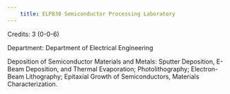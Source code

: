 ```yaml
---
    title: ELP830 Semiconductor Processing Laboratory
---
```

Credits: 3 (0-0-6)

Department: Department of Electrical Engineering

Deposition of Semiconductor Materials and Metals: Sputter Deposition, E-Beam Deposition, and Thermal Evaporation; Photolithography; Electron-Beam Lithography; Epitaxial Growth of Semiconductors, Materials Characterization.